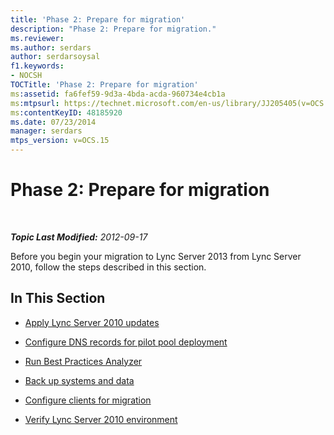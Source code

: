 ```yaml
---
title: 'Phase 2: Prepare for migration'
description: "Phase 2: Prepare for migration."
ms.reviewer: 
ms.author: serdars
author: serdarsoysal
f1.keywords:
- NOCSH
TOCTitle: 'Phase 2: Prepare for migration'
ms:assetid: fa6fef59-9d3a-4bda-acda-960734e4cb1a
ms:mtpsurl: https://technet.microsoft.com/en-us/library/JJ205405(v=OCS.15)
ms:contentKeyID: 48185920
ms.date: 07/23/2014
manager: serdars
mtps_version: v=OCS.15
---
```


# Phase 2: Prepare for migration

<div data-xmlns="http://www.w3.org/1999/xhtml">

<div class="topic" data-xmlns="http://www.w3.org/1999/xhtml" data-msxsl="urn:schemas-microsoft-com:xslt" data-cs="https://msdn.microsoft.com/">

<div data-asp="https://msdn2.microsoft.com/asp">



</div>

<div id="mainSection">

<div id="mainBody">

<span> </span>

_**Topic Last Modified:** 2012-09-17_

Before you begin your migration to Lync Server 2013 from Lync Server 2010, follow the steps described in this section.

<div>

## In This Section

  - [Apply Lync Server 2010 updates](apply-lync-server-2010-updates.md)

  - [Configure DNS records for pilot pool deployment](configure-dns-records-for-pilot-pool-deployment.md)

  - [Run Best Practices Analyzer](run-best-practices-analyzer.md)

  - [Back up systems and data](back-up-systems-and-data.md)

  - [Configure clients for migration](configure-clients-for-migration.md)

  - [Verify Lync Server 2010 environment](verify-lync-server-2010-environment.md)

</div>

</div>

<span> </span>

</div>

</div>

</div>

